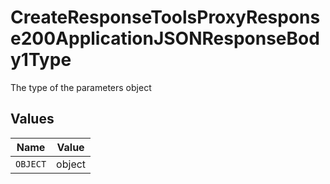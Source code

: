 # CreateResponseToolsProxyResponse200ApplicationJSONResponseBody1Type

The type of the parameters object


## Values

| Name     | Value    |
| -------- | -------- |
| `OBJECT` | object   |